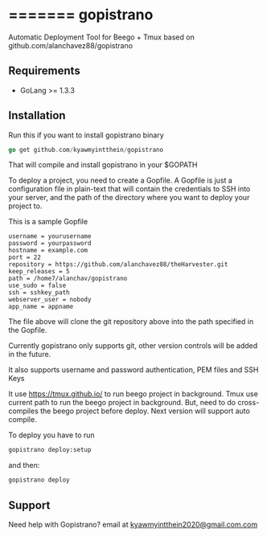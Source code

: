 =======
gopistrano
==========

Automatic Deployment Tool for Beego + Tmux based on github.com/alanchavez88/gopistrano

## Requirements
* GoLang >= 1.3.3

## Installation
Run this if you want to install gopistrano binary

``` go
go get github.com/kyawmyintthein/gopistrano
```

That will compile and install gopistrano in your $GOPATH

To deploy a project, you need to create a Gopfile. A Gopfile is just a configuration file in plain-text that will contain the credentials to SSH into your server, and the path of the directory where you want to deploy your project to.

This is a sample Gopfile
```
username = yourusername
password = yourpassword
hostname = example.com
port = 22
repository = https://github.com/alanchavez88/theHarvester.git
keep_releases = 5
path = /home7/alanchav/gopistrano
use_sudo = false
ssh = sshkey_path
webserver_user = nobody
app_name = appname 

```
The file above will clone the git repository above into the path specified in the Gopfile. 

Currently gopistrano only supports git, other version controls will be added in the future. 

It also supports username and password authentication, PEM files and SSH Keys

It use https://tmux.github.io/ to run beego project in background. Tmux use current path to run the beego project in background.
But, need to do cross-compiles the beego project before deploy. Next version will support auto compile.


To deploy you have to run

``` sh
gopistrano deploy:setup

```

and then:

``` sh
gopistrano deploy
```

## Support

Need help with Gopistrano? email at kyawmyintthein2020@gmail.com.com
